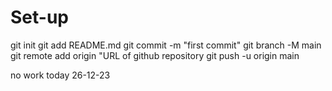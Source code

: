 # Set-up

  git init
  git add README.md
  git commit -m "first commit"
  git branch -M main
  git remote add origin "URL of github repository 
  git push -u origin main


no work today 26-12-23
